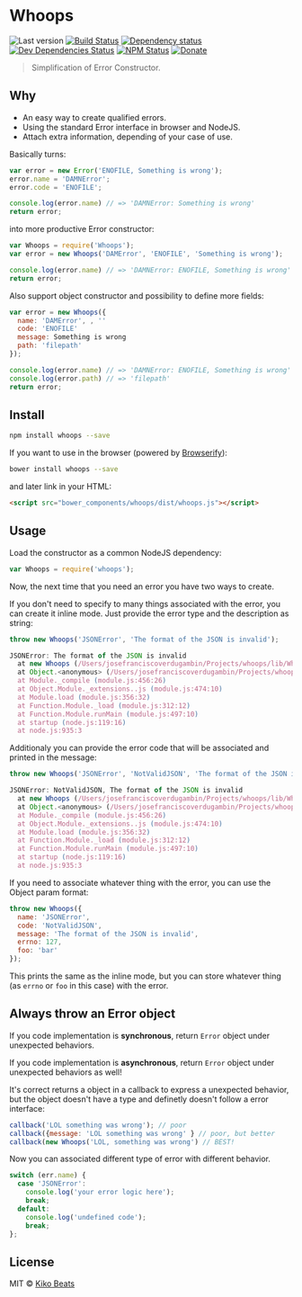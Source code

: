 # Whoops

![Last version](https://img.shields.io/github/tag/Kikobeats/whoops.svg?style=flat-square)
[![Build Status](http://img.shields.io/travis/Kikobeats/whoops/master.svg?style=flat-square)](https://travis-ci.org/Kikobeats/whoops)
[![Dependency status](http://img.shields.io/david/Kikobeats/whoops.svg?style=flat-square)](https://david-dm.org/Kikobeats/whoops)
[![Dev Dependencies Status](http://img.shields.io/david/dev/Kikobeats/whoops.svg?style=flat-square)](https://david-dm.org/Kikobeats/whoops#info=devDependencies)
[![NPM Status](http://img.shields.io/npm/dm/whoops.svg?style=flat-square)](https://www.npmjs.org/package/whoops)
[![Donate](https://img.shields.io/badge/donate-paypal-blue.svg?style=flat-square)](https://paypal.me/kikobeats)

> Simplification of Error Constructor.

## Why

- An easy way to create qualified errors.
- Using the standard Error interface in browser and NodeJS.
- Attach extra information, depending of your case of use.

Basically turns:

```js
var error = new Error('ENOFILE, Something is wrong');
error.name = 'DAMNError';
error.code = 'ENOFILE';

console.log(error.name) // => 'DAMNError: Something is wrong'
return error;
```

into more productive Error constructor:

```js
var Whoops = require('Whoops');
var error = new Whoops('DAMError', 'ENOFILE', 'Something is wrong');

console.log(error.name) // => 'DAMNError: ENOFILE, Something is wrong'
return error;
```

Also support object constructor and possibility to define more fields:

```js
var error = new Whoops({
  name: 'DAMError', , ''
  code: 'ENOFILE'
  message: Something is wrong
  path: 'filepath'
});

console.log(error.name) // => 'DAMNError: ENOFILE, Something is wrong'
console.log(error.path) // => 'filepath'
return error;
```

## Install

```bash
npm install whoops --save
```

If you want to use in the browser (powered by [Browserify](http://browserify.org/)):

```bash
bower install whoops --save
```

and later link in your HTML:

```html
<script src="bower_components/whoops/dist/whoops.js"></script>
```

## Usage

Load the constructor as a common NodeJS dependency:

```js
var Whoops = require('whoops');
```

Now, the next time that you need an error you have two ways to create.

If you don't need to specify to many things associated with the error, you can create it inline mode. Just provide the error type and the description as string:

```js
throw new Whoops('JSONError', 'The format of the JSON is invalid');

JSONError: The format of the JSON is invalid
  at new Whoops (/Users/josefranciscoverdugambin/Projects/whoops/lib/Whoops.coffee:6:17)
  at Object.<anonymous> (/Users/josefranciscoverdugambin/Projects/whoops/example.js:3:7)
  at Module._compile (module.js:456:26)
  at Object.Module._extensions..js (module.js:474:10)
  at Module.load (module.js:356:32)
  at Function.Module._load (module.js:312:12)
  at Function.Module.runMain (module.js:497:10)
  at startup (node.js:119:16)
  at node.js:935:3
```

Additionaly you can provide the error code that will be associated and printed in the message:

```js
throw new Whoops('JSONError', 'NotValidJSON', 'The format of the JSON is invalid');

JSONError: NotValidJSON, The format of the JSON is invalid
  at new Whoops (/Users/josefranciscoverdugambin/Projects/whoops/lib/Whoops.coffee:6:17)
  at Object.<anonymous> (/Users/josefranciscoverdugambin/Projects/whoops/example.js:3:7)
  at Module._compile (module.js:456:26)
  at Object.Module._extensions..js (module.js:474:10)
  at Module.load (module.js:356:32)
  at Function.Module._load (module.js:312:12)
  at Function.Module.runMain (module.js:497:10)
  at startup (node.js:119:16)
  at node.js:935:3
```

If you need to associate whatever thing with the error, you can use the Object param format:

```js
throw new Whoops({
  name: 'JSONError',
  code: 'NotValidJSON',
  message: 'The format of the JSON is invalid',
  errno: 127,
  foo: 'bar'
});
```

This prints the same as the inline mode, but you can store whatever thing (as `errno` or `foo` in this case) with the error.

## Always throw an Error object

If you code implementation is **synchronous**, return `Error` object under unexpected behaviors.

If you code implementation is **asynchronous**, return `Error` object under unexpected behaviors as well!

It's correct returns a object in a callback to express a unexpected behavior, but the object doesn't have a type and definetly doesn't follow a error interface:

```js
callback('LOL something was wrong'); // poor
callback({message: 'LOL something was wrong' } // poor, but better
callback(new Whoops('LOL, something was wrong') // BEST!
```

Now you can associated different type of error with different behavior.

```js
switch (err.name) {
  case 'JSONError':
    console.log('your error logic here');
    break;
  default:
    console.log('undefined code');
    break;
};
```

## License

MIT © [Kiko Beats](http://www.kikobeats.com)
